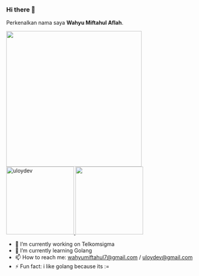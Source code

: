 ### Hi there 👋
Perkenalkan nama saya **Wahyu Miftahul Aflah**.
<p align="left">
<a href="https://github.com/uloydev">
  <img height="360em" src="https://github-readme-stats-eight-theta.vercel.app/api?username=uloydev&show_icons=true&theme=tokyonight&include_all_commits=true&count_private=true"/>
  <img height="180em" src="https://github-readme-streak-stats.herokuapp.com/?user=uloydev&theme=tokyonight" alt="uloydev" />
  <img height="180em" src="https://github-readme-stats-eight-theta.vercel.app/api/top-langs/?username=uloydev&layout=compact&langs_count=8&theme=tokyonight"/>
</a>
</p>

- 🔭 I’m currently working on Telkomsigma
- 🌱 I’m currently learning Golang
- 📫 How to reach me: wahyumiftahul7@gmail.com / uloydev@gmail.com
- ⚡ Fun fact: i like golang because its :=
